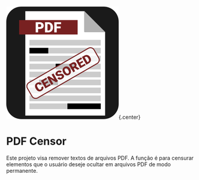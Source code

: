 ![logo do projeto](assets/logo.png){.center}

# PDF Censor

Este projeto visa remover textos de arquivos PDF. A função é para censurar elementos que o usuário deseje ocultar em arquivos PDF de modo permanente.

